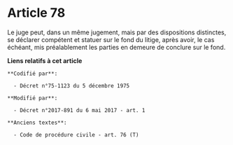 # Article 78

Le juge peut, dans un même jugement, mais par des dispositions distinctes, se déclarer compétent et statuer sur le fond du
litige, après avoir, le cas échéant, mis préalablement les parties en demeure de conclure sur le fond.

**Liens relatifs à cet article**

	**Codifié par**:

	  - Décret n°75-1123 du 5 décembre 1975

	**Modifié par**:

	  - Décret n°2017-891 du 6 mai 2017 - art. 1

	**Anciens textes**:

	  - Code de procédure civile - art. 76 (T)
